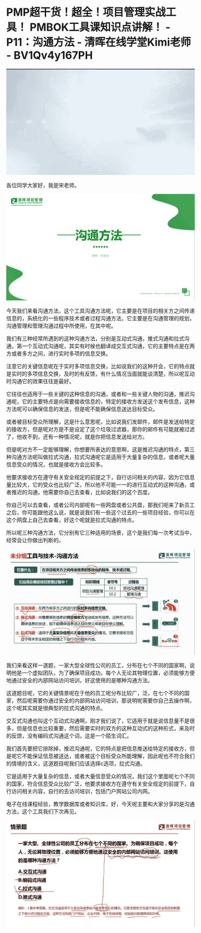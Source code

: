 # PMP超干货！超全！项目管理实战工具！ PMBOK工具课知识点讲解！ - P11：沟通方法 - 清晖在线学堂Kimi老师 - BV1Qv4y167PH

![](img/f346d98e0e309966ce6042dafb47c88d_0.png)

各位同学大家好，我是宋老师。

![](img/f346d98e0e309966ce6042dafb47c88d_2.png)

今天我们来看沟通方法，这个工具沟通方法呢，它主要是在项目的相关方之间传递信息的，系统化的一些程序技术或者过程沟通方法，它主要是在沟通管理的规划，沟通管理和管理沟通过程中所使用，在其中呢。

我们有三种经常所遇到的这种沟通方法，分别是互动式沟通，推式沟通和拉式沟通，第一个互动式沟通呢，其实有时候也翻译成交互式沟通，它的主要特点是在两方或者多方之间，进行实时多项的信息交换。

注意它的关键信息呢在于实时多项信息交换，比如说我们的这种开会，它的特点就是实时的多项信息交换，及时的有反馈，有什么情况当面就能谈清楚，所以呢互动时沟通它的效果往往是最好。

它往往也适用于一些关键的这种信息的沟通，或者和一些关键人物的沟通，推迟沟通呢，它的主要特点是向需要接收信息的，特定的接收方发送这个发布信息，这种方法呢可以确保信息的发送，但是呢不能确保信息送达目标受众。

或者被目标受众所理解，这是什么意思呢，比如说我们发邮件，邮件是发送给特定的接收方，但是呢对方是不是设定了这个垃圾过滤器，那你的邮件有可能就被过滤了，他收不到，还有一种情况呢，就是你把信息发送给对方。

但是呢对方不一定能够理解，你想要所表达的意思啊，这是推迟沟通的特点，第三种沟通方法呢叫做拉式沟通，拉式沟通呢它是适用于大量复杂的信息，或者呢大量信息受众的情况，也就是接收方会比较多。

他要求接收方在遵守有关安全规定的前提之下，自行访问相关的内容，因为它信息量比较大，它的受众也比较广泛，所以他不可能一一的进行互动式的这种沟通，或者推迟的沟通，他需要你自己去查看，比如说我们的这个百度。

你自己可以去查看，或者公司内部呢有一些网盘或者公共盘，那我们呃来了新员工之后，你可能跟他这么说，就是说我们有一些这个过去的一些项目经验，你可以在这个网盘上自己去查看，好这个呢就是拉式沟通的特点。

所以呢三种沟通方法，它分别有它三种适用的场景，这个是我们每一次考试当中，经常会让你做出判断的。

![](img/f346d98e0e309966ce6042dafb47c88d_4.png)

我们来看这样一道题，一家大型全球性公司的员工，分布在七个不同的国家啊，说明他是一个虚拟团队，为了确保项目成功，每个人无论其物理位置，必须能够方便地通过安全的内部网站访问培训，好这使用的是哪种沟通方法。

这道题目呢，它的关键情景呢在于他的员工呢分布比较广，泛，在七个不同的国家，然后呢需要你通过安全的内部网站访问培训，那说明呢需要你自己去操作啊，这个呢其实就是很典型的拉式沟通的特点。

交互式沟通也叫这个互动式沟通啊，刚才我们说了，它适用于就是说信息量不是很多，但是信息也比较重要，然后需要实时的双方的这种互动式的这种形式，来及时的反馈，没有编码式沟通这个词，这是一个陌生词汇。

我们首先要把它排除掉，推迟沟通呢，它的特点是把信息推送给特定的接收方，但是呢它不能保证信息被送达，或者被这个目标受众所能理解，因此呢也不符合我们的情境的含义，这道题目呢我们应该选择c选项，拉式沟通。

它是适用于大量复杂的信息，或者大量信息受众的情况，我们这个里面呢七个不同的国家，符合信息受众比较广泛，他要求接收方在遵守有关安全规定的前提下，自行访问相关内容，自行的去访问培训，包括门户网站公司内网。

电子在线课程经验，教学数据库或者知识库，好，今天呢主要和大家分享的是沟通方法，这个工具我们下次再见。

![](img/f346d98e0e309966ce6042dafb47c88d_6.png)